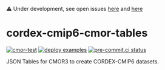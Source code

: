 :warning: Under development, see open issues [here](https://github.com/WCRP-CORDEX/cordex-cmip6-cmor-tables/issues) and [here](https://github.com/WCRP-CORDEX/cordex-cmip6-data-request/issues)

# cordex-cmip6-cmor-tables

[![cmor-test](https://github.com/WCRP-CORDEX/cordex-cmip6-cmor-tables/actions/workflows/test-cmor.yaml/badge.svg)](https://github.com/WCRP-CORDEX/cordex-cmip6-cmor-tables/actions/workflows/test-cmor.yaml)
[![deploy examples](https://github.com/WCRP-CORDEX/cordex-cmip6-cmor-tables/actions/workflows/deploy-examples.yaml/badge.svg)](https://github.com/WCRP-CORDEX/cordex-cmip6-cmor-tables/actions/workflows/deploy-examples.yaml)
[![pre-commit.ci status](https://results.pre-commit.ci/badge/github/WCRP-CORDEX/cordex-cmip6-cmor-tables/main.svg)](https://results.pre-commit.ci/latest/github/WCRP-CORDEX/cordex-cmip6-cmor-tables/main)


JSON Tables for CMOR3 to create CORDEX-CMIP6 datasets.
